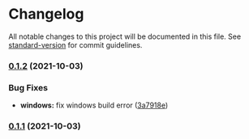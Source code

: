 # Changelog

All notable changes to this project will be documented in this file. See [standard-version](https://github.com/conventional-changelog/standard-version) for commit guidelines.

### [0.1.2](https://github.com/LavaDesu/osu-link/compare/0.1.1...0.1.2) (2021-10-03)


### Bug Fixes

* **windows:** fix windows build error ([3a7918e](https://github.com/LavaDesu/osu-link/commit/3a7918ef620bf5ac1d1ada9910309ee38d4df225))

### [0.1.1](https://github.com/LavaDesu/osu-link/compare/0.1.0...0.1.1) (2021-10-03)
